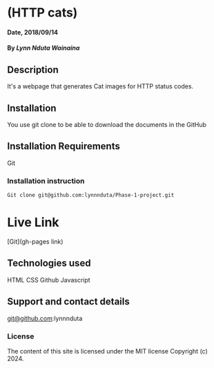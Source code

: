 # (HTTP cats)

#### Date, 2018/09/14

#### By *Lynn Nduta Wainaina*

## Description
It's a webpage that generates Cat images for HTTP status codes.

## Installation
You use git clone to be able to download the documents in the GitHub

## Installation Requirements
Git

### Installation instruction
```
Git clone git@github.com:lynnnduta/Phase-1-project.git

```

# Live Link
[Git](gh-pages link)

## Technologies used
HTML
CSS
Github
Javascript

## Support and contact details
git@github.com:lynnnduta

### License
The content of this site is licensed under the MIT license
Copyright (c) 2024.


